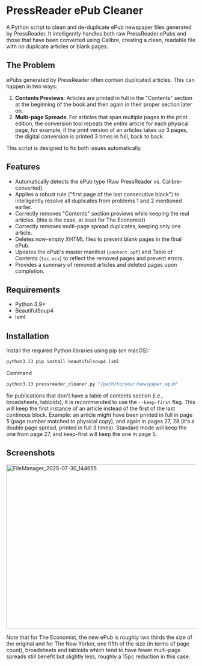 # PressReader ePub Cleaner

A Python script to clean and de-duplicate ePub newspaper files generated by PressReader. It intelligently handles both raw PressReader ePubs and those that have been converted using Calibre, creating a clean, readable file with no duplicate articles or blank pages.

## The Problem

ePubs generated by PressReader often contain duplicated articles. This can happen in two ways:
1.  **Contents Previews**: Articles are printed in full in the "Contents" section at the beginning of the book and then again in their proper section later on.
2.  **Multi-page Spreads**: For articles that span multiple pages in the print edition, the conversion tool repeats the *entire* article for each physical page, for example, if the print version of an articles takes up 3 pages, the digital conversion is printed 3 times in full, back to back.

This script is designed to fix both issues automatically.

## Features

-   Automatically detects the ePub type (Raw PressReader vs. Calibre-converted).
-   Applies a robust rule ("first page of the last consecutive block") to intelligently resolve all duplicates from problems 1 and 2 mentioned earlier.
-   Correctly removes "Contents" section previews while keeping the real articles. (this is the case, at least for The Economist)
-   Correctly removes multi-page spread duplicates, keeping only one article.
-   Deletes now-empty XHTML files to prevent blank pages in the final ePub.
-   Updates the ePub's master manifest (`content.opf`) and Table of Contents (`toc.ncx`) to reflect the removed pages and prevent errors.
-   Provides a summary of removed articles and deleted pages upon completion.

## Requirements

* Python 3.9+
* BeautifulSoup4
* lxml

## Installation

Install the required Python libraries using pip (on macOS):

```bash
python3.13 pip install beautifulsoup4 lxml
```

Command

```bash
python3.13 pressreader_cleaner.py "/path/to/your/newspaper.epub"
```

for publications that don't have a table of contents section (i.e., broadsheets, tabloids), it is recommended to use the `--keep-first` flag. This will keep the first instance of an article instead of the first of the last continous block. Example: an article might have been printed in full in page 5 (page number matched to physical copy), and again in pages 27, 28 (it's a double page spread, printed in full 3 times). Standard mode will keep the one from page 27, and keep-first will keep the one in page 5.

## Screenshots

<img width="540" height="437" alt="FileManager_2025-07-30_144655" src="https://github.com/user-attachments/assets/eb1ed0e5-a0ea-402f-a7e3-8c04dfbab757" />

Note that for The Economist, the new ePub is roughly two thirds the size of the original and for The New Yorker, one fifth of the size (in terms of page count), broadsheets and tabloids which tend to have fewer multi-page spreads still benefit but slightly less, roughly a 15pc reduction in this case.

